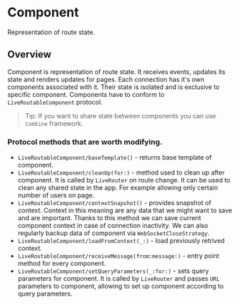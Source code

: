# Component

Representation of route state.

## Overview

Component is representation of route state. It receives events, updates its state and renders updates for pages. 
Each connection has it's own components associated with it. Their state is isolated and is exclusive to specific component.
Components have to conform to ``LiveRoutableComponent`` protocol.

> Tip: If you want to share state between components you can use `Combine` framework.

### Protocol methods that are worth modifying.

- ``LiveRoutableComponent/baseTemplate()`` - returns base template of component. 
- ``LiveRoutableComponent/cleanUp(for:)`` - method used to clean up after component. It is called by ``LiveRouter`` on route change. It can be used to clean any shared state in the app. For example allowing only certain number of users on page.
- ``LiveRoutableComponent/contextSnapshot()`` - provides snapshot of context. Context in this meaning are any data that we might want to save and are important. Thanks to this method we can save current component context in case of connection inactivity. We can also regularly backup data of component via ``WebSocketCloseStrategy``.
- ``LiveRoutableComponent/loadFromContext(_:)`` - load previously retrived context.
- ``LiveRoutableComponent/receiveMessage(from:message:)`` - entry point method for every component. 
- ``LiveRoutableComponent/setQueryParameters(_:for:)`` - sets query parameters for component. It is called by ``LiveRouter`` and passes `URL` parameters to component, allowing to set up component according to query parameters.
